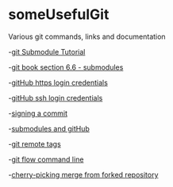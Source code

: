 someUsefulGit
=============

Various git commands, links and documentation


-[git Submodule Tutorial](https://git.wiki.kernel.org/index.php/GitSubmoduleTutorial)

-[git book section 6.6 - submodules](http://git-scm.com/book/en/Git-Tools-Submodules)

-[gitHub https login credentials](http://stackoverflow.com/questions/5343068/is-there-a-way-to-skip-password-typing-when-using-https-github)

-[gitHub ssh login credentials ](https://help.github.com/articles/why-is-git-always-asking-for-my-password)

-[signing a commit](http://mikegerwitz.com/papers/git-horror-story.html)

-[submodules and gitHub](http://joncairns.com/2011/10/how-to-use-git-submodules/)

-[git remote tags](http://wptheming.com/2011/04/add-remove-github-tags/)

-[git flow command line](https://github.com/nvie/gitflow/wiki/Command-Line-Arguments)

-[cherry-picking merge from forked repository](http://stackoverflow.com/questions/1405030/using-git-how-can-i-selectively-pull-merge-changes-from-anothers-fork)
